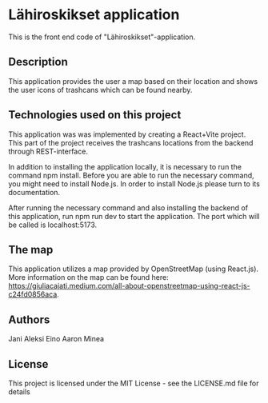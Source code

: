 # Lähiroskikset application
This is the front end code of "Lähiroskikset"-application.

## Description
This application provides the user a map based on their location and shows the user icons of trashcans which can be found nearby. 

## Technologies used on this project
This application was was implemented by creating a React+Vite project. This part of the project receives the trashcans locations from the backend through REST-interface.

In addition to installing the application locally, it is necessary to run the command npm install. Before you are able to run the necessary command, you might need to install Node.js. In order to install Node.js please turn to its documentation.

After running the necessary command and also installing the backend of this application, run npm run dev to start the application. The port which will be called is localhost:5173.

## The map
This application utilizes a map provided by OpenStreetMap (using React.js). More information on the map can be found here: https://giuliacajati.medium.com/all-about-openstreetmap-using-react-js-c24fd0856aca.

## Authors
Jani
Aleksi
Eino
Aaron
Minea

## License
This project is licensed under the MIT License - see the LICENSE.md file for details
